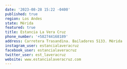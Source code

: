 ```yaml
---
date: '2023-08-28 15:22 -0400'
published: true
region: Los Andes
state: Mérida
featured: true
title: Estancia La Vera Cruz
phone_number: '+582744168189'
address: Carretera Trasandina. Bailadores 5133. Mérida
instagram_user: estancialaveracruz
facebook_user: estancialaveracruz
twitter_user: est_laveracruz
website: www.estancialaveracruz.com
---
```


